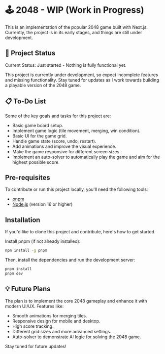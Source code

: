 # 🕹️ 2048 - WIP (Work in Progress)

This is an implementation of the popular 2048 game built with Next.js. Currently, the project is in its early stages, and things are still under development.

## 🚧 Project Status
Current Status: Just started - Nothing is fully functional yet.

This project is currently under development, so expect incomplete features and missing functionality. Stay tuned for updates as I work towards building a playable version of the 2048 game.

## 📋 To-Do List
Some of the key goals and tasks for this project are:

- Basic game board setup.
- Implement game logic (tile movement, merging, win condition).
- Basic UI for the game grid.
- Handle game state (score, undo, restart).
- Add animations and improve the visual experience.
- Make the game responsive for different screen sizes.
- Implement an auto-solver to automatically play the game and aim for the highest possible score.
 
## Pre-requisites

To contribute or run this project locally, you'll need the following tools:
- [pnpm](https://pnpm.io/)
- [Node.js](https://nodejs.org/en/) (version 16 or higher)

## Installation

If you'd like to clone this project and contribute, here's how to get started.

Install pnpm (if not already installed):

```bash
npm install -g pnpm
```

Then, install the dependencies and run the development server:

```bash
pnpm install
pnpm dev
```
## 💡 Future Plans
The plan is to implement the core 2048 gameplay and enhance it with modern UI/UX. Features like:

- Smooth animations for merging tiles.
- Responsive design for mobile and desktop.
- High score tracking.
- Different grid sizes and more advanced settings.
- Auto-solver to demonstrate AI logic for solving the 2048 game.

Stay tuned for future updates!